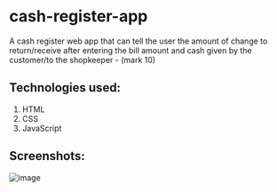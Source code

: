 # cash-register-app

A cash register web app that can tell the user the amount of change to return/receive after entering the bill amount and cash given by the customer/to the shopkeeper - (mark 10)

## Technologies used:

1. HTML
1. CSS
1. JavaScript

## Screenshots:

![image](https://user-images.githubusercontent.com/58262449/131128654-8388e480-82b5-4380-988a-e0e8804549cf.png)
